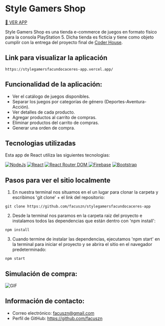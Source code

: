 # Style Gamers Shop

[︎🔗 VER APP](https://stylegamersfacundocaceres-app.vercel.app/)

Style Gamers Shop es una tienda e-commerce de juegos en formato físico para la consola PlayStation 5. Dicha tienda es ficticia y tiene como objeto cumplir con la entrega del proyecto final de <a href="https://www.coderhouse.com/">Coder House</a>.


## Link para visualizar la aplicación

```
https://stylegamersfacundocaceres-app.vercel.app/
```
## Funcionalidad de la aplicación:

- Ver el catálogo de juegos disponibles.
- Separar los juegos por categorías de género (Deportes-Aventura-Acción).
- Ver detalles de cada producto.
- Agregar productos al carrito de compras.
- Eliminar productos del carrito de compras.
- Generar una orden de compra.

## Tecnologias utilizadas

Esta app de React utiliza las siguientes tecnologias:

<a href="https://nodejs.org/es/">![NodeJs](https://img.shields.io/badge/Node.js-43853D?style=for-the-badge&logo=node.js&logoColor=white)</a>
<a href="https://es.reactjs.org/docs/create-a-new-react-app.html">![React](https://img.shields.io/badge/React-20232A?style=for-the-badge&logo=react&logoColor=61DAFB)</a>
<a href="https://reactrouter.com/docs/en/v6">![React Router DOM](https://img.shields.io/badge/React_Router-CA4245?style=for-the-badge&logo=react-router&logoColor=white)
<a href="https://firebase.google.com/">![Firebase](https://img.shields.io/badge/-Firebase-0396de?style=for-the-badge&logo=Firebase&logoColor=f5820c)</a>
<a href="https://getbootstrap.com/docs/5.2/getting-started/introduction/">![Bootstrap](https://img.shields.io/badge/Bootstrap-563D7C?style=for-the-badge&logo=bootstrap&logoColor=white)</a>

## Pasos para ver el sitio localmente

1. En nuestra terminal nos situamos en el un lugar para clonar la carpeta y escribimos 'git clone' + el link del repositorio:

```
git clone https://github.com/facuszn/stylegamersfacundocaceres-app
```

2. Desde la terminal nos paramos en la carpeta raiz del proyecto e instalamos todos las dependencias que están dentro con 'npm install':

```
npm install
```
3. Cuando termine de instalar las dependencias, ejecutamos 'npm start' en la terminal para iniciar el proyecto y se abrira el sitio en el navegador predeterminado:

```
npm start
```
## Simulación de compra:

![GIF](gif.gif)

## Información de contacto:

- Correo electrónico: facuszn@gmail.com
- Perfil de GitHub: https://github.com/facuszn